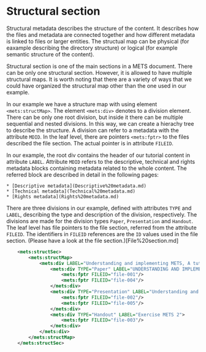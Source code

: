 # Structural section

Structural metadata describes the structure of the content. It describes how the files and metadata are connected together and how different metadata is linked to files or larger entities. The structual map can be physical (for eaxample describing the directory structure) or logical (for example semantic structure of the content).

Structural section is one of the main sections in a METS document. There can be only one structural section. However, it is allowed to have multiple structural maps. It is worth noting that there are a variety of ways that we could have organized the structural map other than the one used in our example.

In our example we have a structure map with using element `<mets:structMap>`. The element `<mets:div>` denotes to a division element. There can be only one root division, but inside it there can be multiple sequential and nested divisions. In this way, we can create a hierachy tree to describe the structure. A division can refer to a metadata with the attribute `MDID`. In the leaf level, there are pointers `<mets:fptr>` to the files described the file section. The actual pointer is in attribute `FILEID`. 

In our example, the root div contains the header of our tutorial content in attribute `LABEL`. Attribute `MDID` refers to the descriptive, technical and rights metadata blocks containing metadata related to the whole content. The referred block are described in detail in the following pages:

    * [Descriptive metadata](Descriptive%20metadata.md)
    * [Technical metadata](Technical%20metadata.md)
    * [Rights metadata](Rights%20metadata.md)

There are three divisions in our example, defined with attributes `TYPE` and `LABEL`, describing the type and description of the division, respectively. The divisions are made for the division types `Paper`, `Presentation` and `Handout`. The leaf level has file pointers to the file section, referred from the attribute `FILEID`. The identifiers in `FILEID` references are the `ID` values used in the file section. (Please have a look at the file section.)[File%20section.md]

```xml
    <mets:structSec>
        <mets:structMap>
            <mets:div LABEL="Understanding and implementing METS, A tutorial focused on METS 2" MDID="dmd-001 tech-006 rights-001">                
                <mets:div TYPE="Paper" LABEL="UNDERSTANDING AND IMPLEMENTING METS: A tutorial focused on METS 2">
                    <mets:fptr FILEID="file-001"/>
                    <mets:fptr FILEID="file-004"/>
                </mets:div>                
                <mets:div TYPE="Presentation" LABEL="Understanding and Implementing METS">
                    <mets:fptr FILEID="file-002"/>
                    <mets:fptr FILEID="file-005"/>                    
                </mets:div>                
                <mets:div TYPE="Handout" LABEL="Exercise METS 2">
                    <mets:fptr FILEID="file-003"/>
                </mets:div>                
            </mets:div>
        </mets:structMap>
    </mets:structSec>
```
